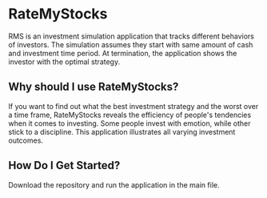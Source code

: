 # RateMyStocks
RMS is an investment simulation application that tracks different behaviors of investors.
The simulation assumes they start with same amount of cash and investment time period. At termination, the application shows the investor with the optimal strategy.

## Why should I use RateMyStocks?
If you want to find out what the best investment strategy and the worst over a time frame, RateMyStocks reveals the efficiency of people's tendencies when it comes to investing. Some people invest with emotion, while other stick to a discipline. This application illustrates all varying investment outcomes.

## How Do I Get Started?
Download the repository and run the application in the main file.